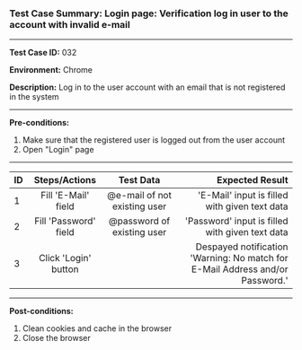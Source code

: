 
### Test Case Summary: Login page: Verification log in user to the account with invalid e-mail

---

**Test Case ID:** 032

**Environment:** Chrome

**Description:** Log in to the user account with an email that is not registered in the system

---

**Pre-conditions:**
1. Make sure that the registered user is logged out from the user account 
2. Open "Login" page

---

|      ID       | Steps/Actions |  Test Data  | Expected Result |
| ------------- |:-------------:| :---------: | --------------: |
|       1       | Fill 'E-Mail' field | @e-mail of not existing user | 'E-Mail' input is filled with given text data |
|       2       | Fill 'Password' field | @password of existing user | 'Password' input is filled with given text data |
|       3       | Click 'Login' button |  | Despayed notification 'Warning: No match for E-Mail Address and/or Password.' |

---

**Post-conditions:**
1. Clean cookies and cache in the browser
2. Close the browser
